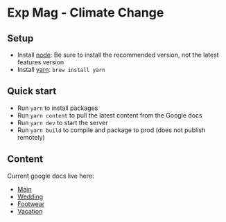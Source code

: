 # Exp Mag - Climate Change

## Setup
* Install [node](https://nodejs.org/en/): Be sure to install the recommended version, not the latest features version
* Install [yarn](https://yarnpkg.com/en/docs/install): `brew install yarn`

## Quick start
* Run `yarn` to install packages
* Run `yarn content` to pull the latest content from the Google docs
* Run `yarn dev` to start the server
* Run `yarn build` to compile and package to prod (does not publish remotely)

## Content
Current google docs live here:
* [Main](https://docs.google.com/document/d/1uBrTgxPiWJpRbdHhIdm0rsgbiHXi7F66rlcL8ci2G4Q/edit?usp=sharing)
* [Wedding](https://docs.google.com/document/d/1UcKhyC5VBFqoLgGgDBZQPVqW9jEk4UTh80JOECgTSso/edit?usp=sharing)
* [Footwear](https://docs.google.com/document/d/104Kdvl1i6oh9Glpbr6Vj-FPm0Z0ER6zzXrgHJyboMEM/edit?usp=sharing)
* [Vacation](https://docs.google.com/document/d/1du8d6oH3skuPmYzQHMWyGfdLnSNTOgRbd8MFFuEAUFU/edit?usp=sharing)
